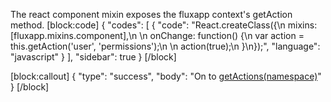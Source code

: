 The react component mixin exposes the fluxapp context's getAction method.
[block:code]
{
  "codes": [
    {
      "code": "React.createClass({\n  mixins: [fluxapp.mixins.component],\n  \n  onChange: function() {\n    var action = this.getAction('user', 'permissions');\n    \n    action(true);\n  }\n});",
      "language": "javascript"
    }
  ],
  "sidebar": true
}
[/block]

[block:callout]
{
  "type": "success",
  "body": "On to [getActions(namespace)](/v0.1.0/docs/getactionsnamespace-1)"
}
[/block]